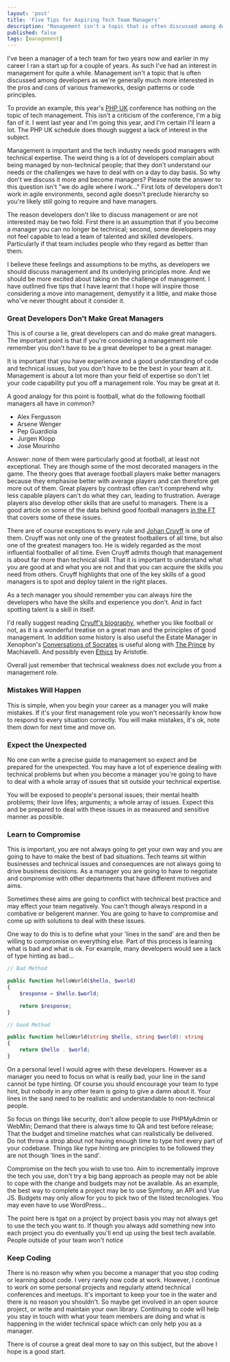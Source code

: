 ```yaml
---
layout: 'post'
title: 'Five Tips for Aspiring Tech Team Managers'
description: "Management isn't a topic that is often discussed among developers as we're generally much more interested in the pros and cons of various frameworks, design patterns, code principles or design patterns"
published: false
tags: [management]
---
```


I've been a manager of a tech team for two years now and earlier in my career I ran a start up for a couple of years. As such I've had an interest in management for quite a while. Management isn't a topic that is often discussed among developers as we're generally much more interested in the pros and cons of various frameworks, design patterns or code principles.

To provide an example, this year's [PHP UK](https://www.phpconference.co.uk/schedule/) conference has nothing on the topic of tech management. This isn't a criticism of the conference, I'm a big fan of it. I went last year and I'm going this year, and I'm certain I'll learn a lot. The PHP UK schedule does though suggest a lack of interest in the subject.

Management is important and the tech industry needs good managers with technical expertise. The weird thing is a lot of developers complain about being managed by non-technical people; that they don't understand our needs or the challenges we have to deal with on a day to day basis. So why don't we discuss it more and become managers? Please note the answer to this question isn't "we do agile where I work..." First lots of developers don't work in agile environments, second agile doesn't preclude hierarchy so you're likely still going to require and have managers.

The reason developers don't like to discuss management or are not interested may be two fold. First there is an assumption that if you become a manager you can no longer be technical; second, some developers may not feel capable to lead a team of talented and skilled developers. Particularly if that team includes people who they regard as better than them.

I believe these feelings and assumptions to be myths, as developers we should discuss management and its underlying principles more. And we should be more excited about taking on the challenge of management. I have outlined five tips that I have learnt that I hope will inspire those considering a move into management, demystify it a little, and make those who've never thought about it consider it.

### Great Developers Don't Make Great Managers

This is of course a lie, great developers can and do make great managers. The important point is that if you're considering a management role remember you don't have to be a great developer to be a great manager.

It is important that you have experience and a good understanding of code and technical issues, but you don't have to be the best in your team at it. Management is about a lot more than your field of expertise so don't let your code capability put you off a management role. You may be great at it.

A good analogy for this point is football, what do the following football managers all have in common?

- Alex Fergusson
- Arsene Wenger
- Pep Guardiola
- Jurgen Klopp
- Jose Mourinho

Answer: none of them were particularly good at football, at least not exceptional. They are though some of the most decorated managers in the game. The theory goes that average football players make better managers because they emphasise better with average players and can therefore get more out of them. Great players by contrast often can't comprehend why less capable players can't do what they can, leading to frustration. Average players also develop other skills that are useful to managers. There is a good article on some of the data behind good football managers [in the FT](https://www.ft.com/content/f340caae-47cd-11e1-b646-00144feabdc0) that covers some of these issues.

There are of course exceptions to every rule and [Johan Cruyff](https://en.wikipedia.org/wiki/Johan_Cruyff) is one of them. Cruyff was not only one of the greatest footballers of all time, but also one of the greatest managers too. He is widely regarded as the most influential footballer of all time. Even Cruyff admits though that management is about far more than technical skill. That it is important to understand what you are good at and what you are not and that you can acquire the skills you need from others. Cruyff highlights that one of the key skills of a good managers is to spot and deploy talent in the right places.

As a tech manager you should remember you can always hire the developers who have the skills and experience you don't. And in fact spotting talent is a skill in itself.

I'd really suggest reading [Cryuff's biography](https://www.amazon.co.uk/My-Turn-Autobiography-Johan-Cruyff/dp/150981390X), whether you like football or not, as it is a wonderful treatise on a great man and the principles of good management. In addition some history is also useful the Estate Manager in Xenophon's [Conversations of Socrates](https://www.amazon.co.uk/Conversations-Socrates-Classics-Xenophon/dp/014044517X/) is useful along with [The Prince](https://www.amazon.co.uk/Prince-Niccolò-Machiavelli/dp/1536912883) by Machiavelli. And possibly even [Ethics](https://www.amazon.co.uk/Nicomachean-Ethics-Penguin-Classics/dp/0140449493) by Aristotle.

Overall just remember that technical weakness does not exclude you from a management role.

### Mistakes Will Happen

This is simple, when you begin your career as a manager you will make mistakes. If it's your first management role you won't necessarily know how to respond to every situation correctly. You will make mistakes, it's ok, note them down for next time and move on.

### Expect the Unexpected

No one can write a precise guide to management so expect and be prepared for the unexpected. You may have a lot of experience dealing with technical problems but when you become a manager you're going to have to deal with a whole array of issues that sit outside your technical expertise.

You will be exposed to people's personal issues; their mental health problems; their love lifes; arguments; a whole array of issues. Expect this and be prepared to deal with these issues in as measured and sensitive manner as possible.

### Learn to Compromise

This is important, you are not always going to get your own way and you are going to have to make the best of bad situations. Tech teams sit within businesses and technical issues and consequences are not always going to drive business decisions. As a manager you are going to have to negotiate and compromise with other departments that have different motives and aims.

Sometimes these aims are going to conflict with technical best practice and may effect your team negatively. You can't though always respond in a combative or beligerent manner. You are going to have to compromise and come up with solutions to deal with these issues.

One way to do this is to define what your 'lines in the sand' are and then be willing to compromise on everything else. Part of this process is learning what is bad and what is ok. For example, many developers would see a lack of type hinting as bad...

```php
// Bad Method

public function helloWorld($hello, $world)
{
    $response = $hello.$world;

    return $response;
}

// Good Method

public function helloWorld(string $hello, string $world): string
{
    return $hello . $world;
}
```

On a personal level I would agree with these developers. However as a manager you need to focus on what is really bad, your line in the sand cannot be type hinting. Of course you should encourage your team to type hint, but nobody in any other team is going to give a damn about it. Your lines in the sand need to be realistic and understandable to non-technical people.

So focus on things like security, don't allow people to use PHPMyAdmin or WebMin; Demand that there is always time to QA and test before release; That the budget and timeline matches what can realistically be delivered. Do not throw a strop about not having enough time to type hint every part of your codebase. Things like type hinting are principles to be followed they are not though 'lines in the sand'.  

Compromise on the tech you wish to use too. Aim to incrementally improve the tech you use, don't try a big bang approach as people may not be able to cope with the change and budgets may not be available. As an example, the best way to complete a project may be to use Symfony, an API and Vue JS. Budgets may only allow for you to pick two of the listed tecnologies. You may even have to use WordPress...

The point here is tgat on a project by project basis you may not always get to use the tech you want to. If though you always add something new into each project you do eventually you'll end up using the best tech available. People outside of your team won't notice

### Keep Coding

There is no reason why when you become a manager that you stop coding or learning about code. I very rarely now code at work. However, I continue to work on some personal projects and regularly attend technical conferences and meetups. It's important to keep your toe in the water and there is no reason you shouldn't. So maybe get involved in an open source project, or write and maintain your own library. Continuing to code will help you stay in touch with what your team members are doing and what is happening in the wider technical space which can only help you as a manager.

There is of course a great deal more to say on this subject, but the above I hope is a good start.
